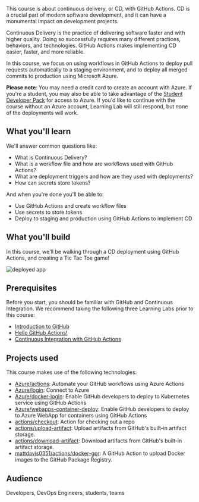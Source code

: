 This course is about continuous delivery, or CD, with GitHub Actions. CD is a crucial part of modern software development, and it can have a monumental impact on development projects. 

Continuous Delivery is the practice of delivering software faster and with higher quality. Doing so successfully requires many different practices, behaviors, and technologies. GitHub Actions makes implementing CD easier, faster, and more reliable.

In this course, we focus on using workflows in GitHub Actions to deploy pull requests automatically to a staging environment, and to deploy all merged commits to production using Microsoft Azure.

**Please note**: You may need a credit card to create an account with Azure. If you're a student, you may also be able to take advantage of the [Student Developer Pack](https://education.github.com/pack) for access to Azure. If you'd like to continue with the course without an Azure account, Learning Lab will still respond, but none of the deployments will work.

## What you'll learn

We'll answer common questions like:
- What is Continuous Delivery?
- What is a workflow file and how are workflows used with GitHub Actions?
- What are deployment triggers and how are they used with deployments?
- How can secrets store tokens?


And when you're done you'll be able to:
- Use GitHub Actions and create workflow files
- Use secrets to store tokens
- Deploy to staging and production using GitHub Actions to implement CD


## What you'll build
In this course, we'll be walking through a CD deployment using GitHub Actions, and creating a Tic Tac Toe game!

![deployed app](https://user-images.githubusercontent.com/16547949/75822607-4003d480-5d6e-11ea-99e5-fc0cb5ca8054.gif)

## Prerequisites
Before you start, you should be familiar with GitHub and Continuous Integration. We recommend taking the following three Learning Labs prior to this course:

- [Introduction to GitHub](https://lab.github.com/githubtraining/introduction-to-github)
- [Hello GitHub Actions!](https://lab.github.com/github/hello-github-actions!)
- [Continuous Integration with GitHub Actions](https://lab.github.com/githubtraining/set-up-continuous-integration-with-github-actions)

## Projects used
This course makes use of the following technologies:
- [Azure/actions](https://github.com/Azure/actions): Automate your GitHub workflows using Azure Actions
- [Azure/login](https://github.com/Azure/login): Connect to Azure
- [Azure/docker-login](https://github.com/Azure/docker-login): Enable GitHub developers to deploy to Kubernetes service using GitHub Actions
- [Azure/webapps-container-deploy](https://github.com/Azure/webapps-container-deploy): Enable GitHub developers to deploy to Azure WebApp for containers using GitHub Actions
- [actions/checkout](https://github.com/actions/checkout): Action for checking out a repo
- [actions/upload-artifact](https://github.com/actions/upload-artifact): Upload artifacts from GitHub's built-in artifact storage.
- [actions/download-artifact](https://github.com/actions/download-artifact): Download artifacts from GitHub's built-in artifact storage.
- [mattdavis0351/actions/docker-gpr](https://github.com/mattdavis0351/actions/tree/master/docker-gpr): A GitHub Action to upload Docker images to the GitHub Package Registry.


## Audience

Developers, DevOps Engineers, students, teams